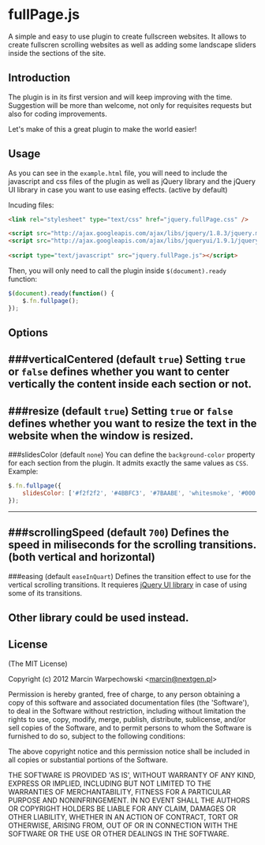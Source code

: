 # fullPage.js
A simple and easy to use plugin to create fullscreen websites. 
It allows to create fullscren scrolling websites as well as adding some landscape sliders inside the sections of the site.

## Introduction
The plugin is in its first version and will keep improving with the time.
Suggestion will be more than welcome, not only for requisites requests but also for coding improvements.

Let's make of this a great plugin to make the world easier!

## Usage
As you can see in the `example.html` file, you will need to include the javascript and css files 
of the plugin as well as jQuery library and the jQuery UI library in case you want to use easing effects. (active by default)

Incuding files:
```html
<link rel="stylesheet" type="text/css" href="jquery.fullPage.css" />

<script src="http://ajax.googleapis.com/ajax/libs/jquery/1.8.3/jquery.min.js"></script>
<script src="http://ajax.googleapis.com/ajax/libs/jqueryui/1.9.1/jquery-ui.min.js"></script>	
	
<script type="text/javascript" src="jquery.fullPage.js"></script>
```

Then, you will only need to call the plugin inside `$(document).ready` function:

```javascript
$(document).ready(function() {
	$.fn.fullpage();
});
```

## Options
###verticalCentered (default `true`)
Setting `true` or `false` defines whether you want to center vertically the content inside each section or not.
-----

###resize (default `true`)
Setting `true` or `false` defines whether you want to resize the text in the website when the window is resized. 
-----

###slidesColor (default `none`)
You can define the `background-color` property for each section from the plugin. It admits exactly the same values as `CSS`.
Example: 
```javascript
$.fn.fullpage({
    slidesColor: ['#f2f2f2', '#4BBFC3', '#7BAABE', 'whitesmoke', '#000'],
});
```
-----

###scrollingSpeed (default `700`)
Defines the speed in miliseconds for the scrolling transitions. (both vertical and horizontal)
-----

###easing (default `easeInQuart`)
Defines the transition effect to use for the vertical scrolling transitions.
It requieres [jQuery UI library](http://jqueryui.com/) in case of using some of its transitions.

Other library could be used instead.
-----



## License

(The MIT License)

Copyright (c) 2012 Marcin Warpechowski &lt;marcin@nextgen.pl&gt;

Permission is hereby granted, free of charge, to any person obtaining
a copy of this software and associated documentation files (the
'Software'), to deal in the Software without restriction, including
without limitation the rights to use, copy, modify, merge, publish,
distribute, sublicense, and/or sell copies of the Software, and to
permit persons to whom the Software is furnished to do so, subject to
the following conditions:

The above copyright notice and this permission notice shall be
included in all copies or substantial portions of the Software.

THE SOFTWARE IS PROVIDED 'AS IS', WITHOUT WARRANTY OF ANY KIND,
EXPRESS OR IMPLIED, INCLUDING BUT NOT LIMITED TO THE WARRANTIES OF
MERCHANTABILITY, FITNESS FOR A PARTICULAR PURPOSE AND NONINFRINGEMENT.
IN NO EVENT SHALL THE AUTHORS OR COPYRIGHT HOLDERS BE LIABLE FOR ANY
CLAIM, DAMAGES OR OTHER LIABILITY, WHETHER IN AN ACTION OF CONTRACT,
TORT OR OTHERWISE, ARISING FROM, OUT OF OR IN CONNECTION WITH THE
SOFTWARE OR THE USE OR OTHER DEALINGS IN THE SOFTWARE.